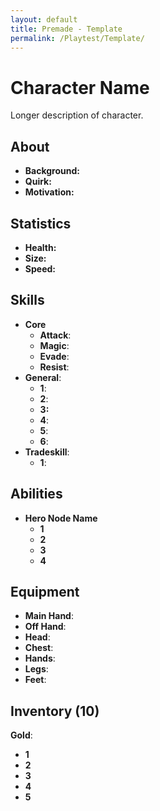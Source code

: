 ```yaml
---
layout: default
title: Premade - Template
permalink: /Playtest/Template/
---
```

# Character Name
Longer description of character.
## About
- **Background:** 
- **Quirk:** 
- **Motivation:** 
## Statistics
- **Health:** 
- **Size:** 
- **Speed:** 
## Skills
- **Core**
	- **Attack**: 
	- **Magic**: 
	- **Evade**:
	- **Resist**: 
- **General**:
	- **1**: 
	- **2**:
	- **3:**
	- **4**:
	- **5**:
	- **6**:
- **Tradeskill**:
	- **1**: 
## Abilities
- **Hero Node Name**
	- **1**
	- **2**
	- **3**
	- **4**
## Equipment
- **Main Hand**:
- **Off Hand**:
- **Head**:
- **Chest**:
- **Hands**:
- **Legs**:
- **Feet**:
## Inventory (10)
**Gold**: 
- **1**
- **2**
- **3**
- **4**
- **5**

